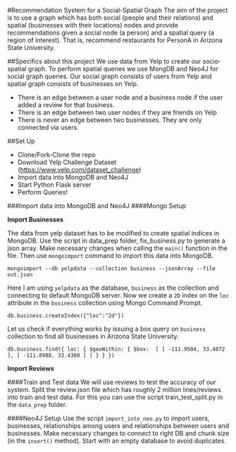 #Recommendation System for a Social-Spatial Graph
The aim of the project is to use a graph which has both social (people and their relations) 
and spatial (businesses with their locations) nodes and provide recommendations given a social node (a person) 
and a spatial query (a region of interest). That is, recommend restaurants for PersonA in Arizona State University.

##Specifics about this project
We use data from Yelp to create our socio-spatial graph. To perform spatial queries we use MongDB and 
Neo4J for social graph queries. Our social graph consists of users from Yelp and spatial graph consists of
businesses on Yelp. 

- There is an edge between a user node and a business node if the user added a review for that business.
- There is an edge between two user nodes if they are friends on Yelp
- There is never an edge between two businesses. They are only connected via users.

##Set Up
- Clone/Fork-Clone the repo
- Download Yelp Challenge Dataset (https://www.yelp.com/dataset_challenge)
- Import data into MongoDB and Neo4J
- Start Python Flask server
- Perform Queries!

###Import data into MongoDB and Neo4J
####Mongo Setup

**Import Businesses**

The data from yelp dataset has to be modified to create spatial indices in MongoDB. Use the script in
data_prep folder, fix_business.py to generate a json array. Make necessary changes when calling the `main()` function 
in the file. Then use `mongoimport` command to import this data into MongoDB.

`mongoimport --db yelpdata --collection business --jsonArray --file out.json`

Here I am using `yelpdata` as the database, `business` as the collection and connecting to default MongoDB server.
Now we create a `2D` index on the `loc` attribute in the `business` collection using Mongo Command Prompt.

`db.business.createIndex({"loc":"2d"})`

Let us check if everything works by issuing a box query on `business` collection to find all businesses in Arizona State University.

`db.business.find({
    loc: { $geoWithin: { $box:  [ [ -111.9504, 33.4072 ], [ -111.8988, 33.4360 ] ] } }
})`



**Import Reviews**



####Train and Test data
We will use reviews to test the accuracy of our system. Split the review.json file which has roughly 2 million
lines/reviews into train and test data. For this you can use the script train_test_split.py in the `data_prep` folder.

####Neo4J Setup
Use the script `import_into_neo.py` to import users, businesses, relationships among users and 
relationships between users and businesses. Make necessary changes to connect to right DB and chunk 
size (in the `insert()` method). Start with an empty database to avoid duplicates. 